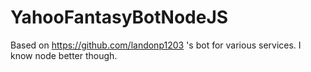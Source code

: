 # YahooFantasyBotNodeJS
Based on https://github.com/landonp1203 's bot for various services. I know node better though.
